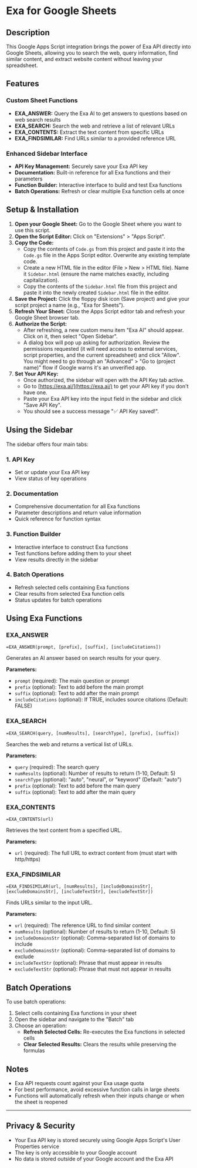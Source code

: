 # Exa for Google Sheets

## Description

This Google Apps Script integration brings the power of Exa API directly into Google Sheets, allowing you to search the web, query information, find similar content, and extract website content without leaving your spreadsheet.

## Features

### Custom Sheet Functions
* **EXA_ANSWER:** Query the Exa AI to get answers to questions based on web search results
* **EXA_SEARCH:** Search the web and retrieve a list of relevant URLs
* **EXA_CONTENTS:** Extract the text content from specific URLs
* **EXA_FINDSIMILAR:** Find URLs similar to a provided reference URL

### Enhanced Sidebar Interface
* **API Key Management:** Securely save your Exa API key
* **Documentation:** Built-in reference for all Exa functions and their parameters
* **Function Builder:** Interactive interface to build and test Exa functions
* **Batch Operations:** Refresh or clear multiple Exa function cells at once

## Setup & Installation

1.  **Open your Google Sheet:** Go to the Google Sheet where you want to use this script.
2.  **Open the Script Editor:** Click on "Extensions" > "Apps Script".
3.  **Copy the Code:**
    *   Copy the contents of `Code.gs` from this project and paste it into the `Code.gs` file in the Apps Script editor. Overwrite any existing template code.
    *   Create a new HTML file in the editor (File > New > HTML file). Name it `Sidebar.html` (ensure the name matches exactly, including capitalization).
    *   Copy the contents of the `Sidebar.html` file from this project and paste it into the newly created `Sidebar.html` file in the editor.
4.  **Save the Project:** Click the floppy disk icon (Save project) and give your script project a name (e.g., "Exa for Sheets").
5.  **Refresh Your Sheet:** Close the Apps Script editor tab and refresh your Google Sheet browser tab.
6.  **Authorize the Script:**
    *   After refreshing, a new custom menu item "Exa AI" should appear. Click on it, then select "Open Sidebar".
    *   A dialog box will pop up asking for authorization. Review the permissions requested (it will need access to external services, script properties, and the current spreadsheet) and click "Allow". You might need to go through an "Advanced" > "Go to (project name)" flow if Google warns it's an unverified app.
7.  **Set Your API Key:**
    *   Once authorized, the sidebar will open with the API Key tab active.
    *   Go to [https://exa.ai/](https://exa.ai/) to get your API key if you don't have one.
    *   Paste your Exa API key into the input field in the sidebar and click "Save API Key".
    *   You should see a success message "✅ API Key saved!".

## Using the Sidebar

The sidebar offers four main tabs:

### 1. API Key
* Set or update your Exa API key
* View status of key operations

### 2. Documentation
* Comprehensive documentation for all Exa functions
* Parameter descriptions and return value information
* Quick reference for function syntax

### 3. Function Builder
* Interactive interface to construct Exa functions
* Test functions before adding them to your sheet
* View results directly in the sidebar

### 4. Batch Operations
* Refresh selected cells containing Exa functions
* Clear results from selected Exa function cells
* Status updates for batch operations

## Using Exa Functions

### EXA_ANSWER
```
=EXA_ANSWER(prompt, [prefix], [suffix], [includeCitations])
```
Generates an AI answer based on search results for your query.

**Parameters:**
* `prompt` (required): The main question or prompt
* `prefix` (optional): Text to add before the main prompt
* `suffix` (optional): Text to add after the main prompt
* `includeCitations` (optional): If TRUE, includes source citations (Default: FALSE)

### EXA_SEARCH
```
=EXA_SEARCH(query, [numResults], [searchType], [prefix], [suffix])
```
Searches the web and returns a vertical list of URLs.

**Parameters:**
* `query` (required): The search query
* `numResults` (optional): Number of results to return (1-10, Default: 5)
* `searchType` (optional): "auto", "neural", or "keyword" (Default: "auto")
* `prefix` (optional): Text to add before the main query
* `suffix` (optional): Text to add after the main query

### EXA_CONTENTS
```
=EXA_CONTENTS(url)
```
Retrieves the text content from a specified URL.

**Parameters:**
* `url` (required): The full URL to extract content from (must start with http/https)

### EXA_FINDSIMILAR
```
=EXA_FINDSIMILAR(url, [numResults], [includeDomainsStr], [excludeDomainsStr], [includeTextStr], [excludeTextStr])
```
Finds URLs similar to the input URL.

**Parameters:**
* `url` (required): The reference URL to find similar content
* `numResults` (optional): Number of results to return (1-10, Default: 5)
* `includeDomainsStr` (optional): Comma-separated list of domains to include
* `excludeDomainsStr` (optional): Comma-separated list of domains to exclude
* `includeTextStr` (optional): Phrase that must appear in results
* `excludeTextStr` (optional): Phrase that must not appear in results

## Batch Operations

To use batch operations:

1. Select cells containing Exa functions in your sheet
2. Open the sidebar and navigate to the "Batch" tab
3. Choose an operation:
   * **Refresh Selected Cells:** Re-executes the Exa functions in selected cells
   * **Clear Selected Results:** Clears the results while preserving the formulas

## Notes

* Exa API requests count against your Exa usage quota
* For best performance, avoid excessive function calls in large sheets
* Functions will automatically refresh when their inputs change or when the sheet is reopened

---

## Privacy & Security

* Your Exa API key is stored securely using Google Apps Script's User Properties service
* The key is only accessible to your Google account
* No data is stored outside of your Google account and the Exa API